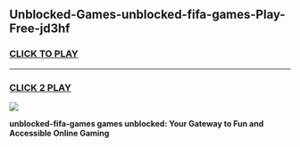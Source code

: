
## Unblocked-Games-unblocked-fifa-games-Play-Free-jd3hf
<h3>
<a href="https://premium76.site?title=unblocked-fifa-games&ref=17A">CLICK TO PLAY</a></h3>
<hr>

<h3>
<a href="https://premium76.site?title=unblocked-fifa-games&ref=17A">CLICK 2 PLAY</a>
  
</h3>

<a href="https://premium76.site?title=unblocked-fifa-games&ref=17A"><img src="https://clearcache.store/games.png"></a>


**unblocked-fifa-games games unblocked: Your Gateway to Fun and Accessible Online Gaming**

